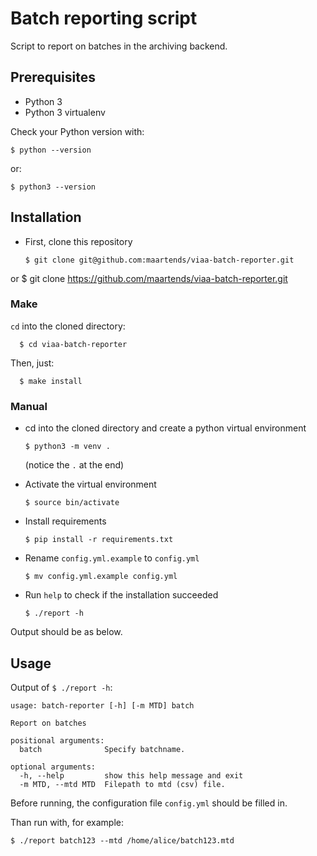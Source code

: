 # Batch reporting script

Script to report on batches in the archiving backend.

## Prerequisites

- Python 3
- Python 3 virtualenv

Check your Python version with:

    $ python --version

or:

    $ python3 --version

## Installation

- First, clone this repository

      $ git clone git@github.com:maartends/viaa-batch-reporter.git
or
      $ git clone https://github.com/maartends/viaa-batch-reporter.git

### Make

`cd` into the cloned directory:

      $ cd viaa-batch-reporter

Then, just:

      $ make install

### Manual

- cd into the cloned directory and create a python virtual environment

      $ python3 -m venv .

    (notice the `.` at the end)

- Activate the virtual environment

      $ source bin/activate

- Install requirements

      $ pip install -r requirements.txt

- Rename `config.yml.example` to `config.yml`

      $ mv config.yml.example config.yml

- Run `help` to check if the installation succeeded

      $ ./report -h

Output should be as below.

## Usage

Output of `$ ./report -h`:

```
usage: batch-reporter [-h] [-m MTD] batch

Report on batches

positional arguments:
  batch              Specify batchname.

optional arguments:
  -h, --help         show this help message and exit
  -m MTD, --mtd MTD  Filepath to mtd (csv) file.
```

Before running, the configuration file `config.yml` should be filled in.

Than run with, for example:

    $ ./report batch123 --mtd /home/alice/batch123.mtd

